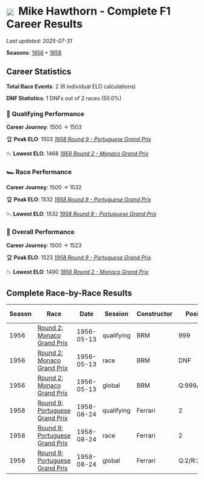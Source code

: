 # <img src="https://upload.wikimedia.org/wikipedia/commons/thumb/8/83/Flag_of_the_United_Kingdom_%283-5%29.svg/512px-Flag_of_the_United_Kingdom_%283-5%29.svg.png?20250726143817" alt="United Kingdom" width="20" height="auto" style="vertical-align: middle; margin-right: 5px;" onerror="this.outerHTML='🇬🇧'; this.style.marginRight='5px';"/> Mike Hawthorn - Complete F1 Career Results

*Last updated: 2025-07-31*

**Seasons**: [1956](../seasons/1956-season-report) • [1958](../seasons/1958-season-report)

## Career Statistics

**Total Race Events**: 2 (6 individual ELO calculations)

**DNF Statistics**: 1 DNFs out of 2 races (50.0%)

### 🏁 Qualifying Performance
**Career Journey**: 1500 → 1503

🏆 **Peak ELO**: 1503
   *[1958 Round 9 - Portuguese Grand Prix](../seasons/1958-season-report#round-9-portuguese-grand-prix)*

📉 **Lowest ELO**: 1468
   *[1956 Round 2 - Monaco Grand Prix](../seasons/1956-season-report#round-2-monaco-grand-prix)*

### 🏎️ Race Performance
**Career Journey**: 1500 → 1532

🏆 **Peak ELO**: 1532
   *[1958 Round 9 - Portuguese Grand Prix](../seasons/1958-season-report#round-9-portuguese-grand-prix)*

📉 **Lowest ELO**: 1532
   *[1958 Round 9 - Portuguese Grand Prix](../seasons/1958-season-report#round-9-portuguese-grand-prix)*

### 🌟 Overall Performance
**Career Journey**: 1500 → 1523

🏆 **Peak ELO**: 1523
   *[1958 Round 9 - Portuguese Grand Prix](../seasons/1958-season-report#round-9-portuguese-grand-prix)*

📉 **Lowest ELO**: 1490
   *[1956 Round 2 - Monaco Grand Prix](../seasons/1956-season-report#round-2-monaco-grand-prix)*


## Complete Race-by-Race Results

| Season | Race | Date | Session | Constructor | Position | Starting ELO | ELO Change | Final ELO | Teammate |
|--------|------|------|---------|-------------|----------|--------------|------------|-----------|----------|
| 1956 | [Round 2: Monaco Grand Prix](../seasons/1956-season-report#round-2-monaco-grand-prix) | 1956-05-13 | qualifying | BRM | 999 | 1500 | -32 | 1468 | [<img src="https://upload.wikimedia.org/wikipedia/commons/thumb/8/83/Flag_of_the_United_Kingdom_%283-5%29.svg/512px-Flag_of_the_United_Kingdom_%283-5%29.svg.png?20250726143817" alt="United Kingdom" width="20" height="auto" style="vertical-align: middle; margin-right: 5px;" onerror="this.outerHTML='🇬🇧'; this.style.marginRight='5px';"/> Tony Brooks](tony-brooks) |
| 1956 | [Round 2: Monaco Grand Prix](../seasons/1956-season-report#round-2-monaco-grand-prix) | 1956-05-13 | race | BRM | DNF | 1500 | N/A | 1500 | [<img src="https://upload.wikimedia.org/wikipedia/commons/thumb/8/83/Flag_of_the_United_Kingdom_%283-5%29.svg/512px-Flag_of_the_United_Kingdom_%283-5%29.svg.png?20250726143817" alt="United Kingdom" width="20" height="auto" style="vertical-align: middle; margin-right: 5px;" onerror="this.outerHTML='🇬🇧'; this.style.marginRight='5px';"/> Tony Brooks](tony-brooks) |
| 1956 | [Round 2: Monaco Grand Prix](../seasons/1956-season-report#round-2-monaco-grand-prix) | 1956-05-13 | global | BRM | Q:999/R:DNF | 1500 | -10 | 1490 | [<img src="https://upload.wikimedia.org/wikipedia/commons/thumb/8/83/Flag_of_the_United_Kingdom_%283-5%29.svg/512px-Flag_of_the_United_Kingdom_%283-5%29.svg.png?20250726143817" alt="United Kingdom" width="20" height="auto" style="vertical-align: middle; margin-right: 5px;" onerror="this.outerHTML='🇬🇧'; this.style.marginRight='5px';"/> Tony Brooks](tony-brooks) |
| 1958 | [Round 9: Portuguese Grand Prix](../seasons/1958-season-report#round-9-portuguese-grand-prix) | 1958-08-24 | qualifying | Ferrari | 2 | 1468 | +35 | 1503 | [<img src="https://upload.wikimedia.org/wikipedia/commons/b/ba/Flag_of_Germany.svg" alt="Germany" width="20" height="auto" style="vertical-align: middle; margin-right: 5px;" onerror="this.outerHTML='🇩🇪'; this.style.marginRight='5px';"/> Wolfgang von Trips](wolfgang-von-trips) |
| 1958 | [Round 9: Portuguese Grand Prix](../seasons/1958-season-report#round-9-portuguese-grand-prix) | 1958-08-24 | race | Ferrari | 2 | 1500 | +32 | 1532 | [<img src="https://upload.wikimedia.org/wikipedia/commons/b/ba/Flag_of_Germany.svg" alt="Germany" width="20" height="auto" style="vertical-align: middle; margin-right: 5px;" onerror="this.outerHTML='🇩🇪'; this.style.marginRight='5px';"/> Wolfgang von Trips](wolfgang-von-trips) |
| 1958 | [Round 9: Portuguese Grand Prix](../seasons/1958-season-report#round-9-portuguese-grand-prix) | 1958-08-24 | global | Ferrari | Q:2/R:2 | 1490 | +33 | 1523 | [<img src="https://upload.wikimedia.org/wikipedia/commons/b/ba/Flag_of_Germany.svg" alt="Germany" width="20" height="auto" style="vertical-align: middle; margin-right: 5px;" onerror="this.outerHTML='🇩🇪'; this.style.marginRight='5px';"/> Wolfgang von Trips](wolfgang-von-trips) |
